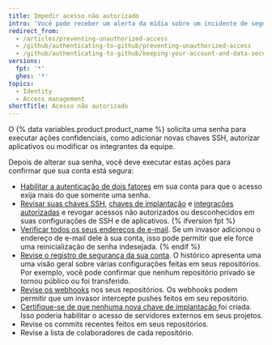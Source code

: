 ```yaml
---
title: Impedir acesso não autorizado
intro: 'Você pode receber um alerta da mídia sobre um incidente de segurança, como a descoberta do [Heartbleed bug](http://heartbleed.com/), ou o seu computador pode ser roubado enquanto você conectado no {% data variables.product.product_location %}. Em casos assim, alterar a sua senha previne acessos futuros indesejados em sua conta e projetos.'
redirect_from:
  - /articles/preventing-unauthorized-access
  - /github/authenticating-to-github/preventing-unauthorized-access
  - /github/authenticating-to-github/keeping-your-account-and-data-secure/preventing-unauthorized-access
versions:
  fpt: '*'
  ghes: '*'
topics:
  - Identity
  - Access management
shortTitle: Acesso não autorizado
---
```


O {% data variables.product.product_name %} solicita uma senha para executar ações confidenciais, como adicionar novas chaves SSH, autorizar aplicativos ou modificar os integrantes da equipe.

Depois de alterar sua senha, você deve executar estas ações para confirmar que sua conta está segura:

- [Habilitar a autenticação de dois fatores](/articles/about-two-factor-authentication) em sua conta para que o acesso exija mais do que somente uma senha.
- [Revisar suas chaves SSH](/articles/reviewing-your-ssh-keys), [chaves de implantação](/articles/reviewing-your-deploy-keys) e [integrações autorizadas](/articles/reviewing-your-authorized-integrations) e revogar acessos não autorizados ou desconhecidos em suas configurações de SSH e de aplicativos.
{% ifversion fpt %}
- [Verificar todos os seus endereços de e-mail](/articles/verifying-your-email-address). Se um invasor adicionou o endereço de e-mail dele à sua conta, isso pode permitir que ele force uma reinicialização de senha indesejada.
{% endif %}
- [Revise o registro de segurança da sua conta](/github/authenticating-to-github/reviewing-your-security-log). O histórico apresenta uma uma visão geral sobre várias configurações feitas em seus repositórios. Por exemplo, você pode confirmar que nenhum repositório privado se tornou público ou foi transferido.
- [Revise os webhooks](/articles/creating-webhooks) nos seus repositórios. Os webhooks podem permitir que um invasor intercepte pushes feitos em seu repositório.
- [Certifique-se de que nenhuma nova chave de implantação ](/guides/managing-deploy-keys/#deploy-keys) foi criada. Isso poderia habilitar o acesso de servidores externos em seus projetos.
- Revise os commits recentes feitos em seus repositórios.
- Revise a lista de colaboradores de cada repositório.
